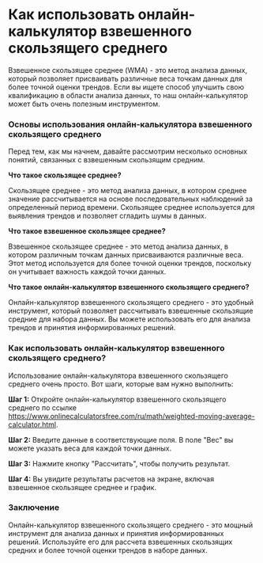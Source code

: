 Как использовать онлайн-калькулятор взвешенного скользящего среднего
====================================================================

Взвешенное скользящее среднее (WMA) - это метод анализа данных, который позволяет присваивать различные веса точкам данных для более точной оценки трендов. Если вы ищете способ улучшить свою квалификацию в области анализа данных, то наш онлайн-калькулятор может быть очень полезным инструментом.

### Основы использования онлайн-калькулятора взвешенного скользящего среднего

Перед тем, как мы начнем, давайте рассмотрим несколько основных понятий, связанных с взвешенным скользящим средним.

**Что такое скользящее среднее?**

Скользящее среднее - это метод анализа данных, в котором среднее значение рассчитывается на основе последовательных наблюдений за определенный период времени. Скользящее среднее используется для выявления трендов и позволяет сгладить шумы в данных.

**Что такое взвешенное скользящее среднее?**

Взвешенное скользящее среднее - это метод анализа данных, в котором различным точкам данных присваиваются различные веса. Этот метод используется для более точной оценки трендов, поскольку он учитывает важность каждой точки данных.

**Что такое онлайн-калькулятор взвешенного скользящего среднего?**

Онлайн-калькулятор взвешенного скользящего среднего - это удобный инструмент, который позволяет рассчитывать взвешенные скользящие средние для набора данных. Вы можете использовать его для анализа трендов и принятия информированных решений.

### Как использовать онлайн-калькулятор взвешенного скользящего среднего?

Использование онлайн-калькулятора взвешенного скользящего среднего очень просто. Вот шаги, которые вам нужно выполнить:

**Шаг 1:** Откройте онлайн-калькулятор взвешенного скользящего среднего по ссылке <https://www.onlinecalculatorsfree.com/ru/math/weighted-moving-average-calculator.html>.

**Шаг 2:** Введите данные в соответствующие поля. В поле "Вес" вы можете указать веса для каждой точки данных.

**Шаг 3:** Нажмите кнопку "Рассчитать", чтобы получить результат.

**Шаг 4:** Вы увидите результаты расчетов на экране, включая взвешенное скользящее среднее и график.

### Заключение

Онлайн-калькулятор взвешенного скользящего среднего - это мощный инструмент для анализа данных и принятия информированных решений. Используйте его для рассчета взвешенных скользящих средних и более точной оценки трендов в наборе данных.